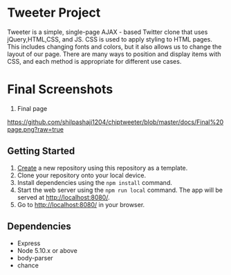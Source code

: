 # Tweeter Project

Tweeter is a simple, single-page AJAX - based Twitter clone that uses jQuery,HTML,CSS, and JS. CSS is used to apply styling to HTML pages. This includes changing fonts and colors, but it also allows us to change the layout of our page. There are many ways to position and display items with CSS, and each method is appropriate for different use cases.

# Final Screenshots

1. Final page 

https://github.com/shilpashaji1204/chiptweeter/blob/master/docs/Final%20page.png?raw=true

## Getting Started

1. [Create](https://docs.github.com/en/repositories/creating-and-managing-repositories/creating-a-repository-from-a-template) a new repository using this repository as a template.
2. Clone your repository onto your local device.
3. Install dependencies using the `npm install` command.
3. Start the web server using the `npm run local` command. The app will be served at <http://localhost:8080/>.
4. Go to <http://localhost:8080/> in your browser.

## Dependencies

- Express
- Node 5.10.x or above
- body-parser
- chance
